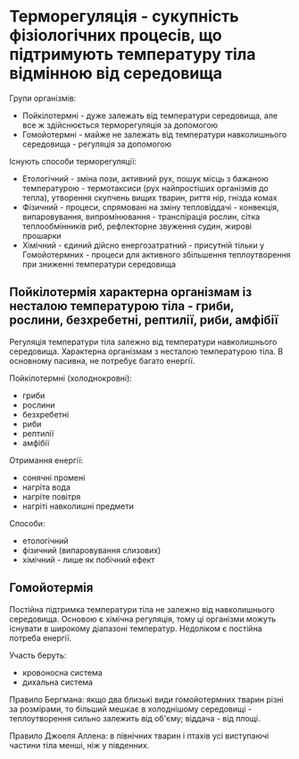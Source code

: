 # Терморегуляція - сукупність фізіологічних процесів, що підтримують температуру тіла відмінною від середовища

Групи організмів:
  - Пойкілотермні - дуже залежать від температури середовища, але все ж здійснюється терморегуляція за допомогою
  - Гомойотермні - майже не залежать від температури навколишнього середовища - регуляція за допомогою

Існують способи терморегуляції:
  - Етологічний - зміна пози, активний рух, пошук місць з бажаною температурою - термотаксиси (рух найпростіших організмів до тепла), утворення скупчень вищих тварин, риття нір, гнізда комах
  - Фізичний - процеси, спрямовані на зміну тепловіддачі - конвекція, випаровування, випромінювання - транспірація рослин, сітка теплообмінників риб, рефлекторне звуження судин, жирові прошарки
  - Хімічний - єдиний дійсно енергозатратний - присутній тільки у Гомойотермних - процеси для активного збільшення теплоутворення при зниженні температури середовища

## Пойкілотермія характерна організмам із несталою температурою тіла - гриби, рослини, безхребетні, рептилії, риби, амфібії

Регуляція температури тіла залежно від температури навколишнього середовища. Характерна організмам з несталою температурою тіла. В основному пасивна, не потребує багато енергії.

Пойкілотермні (холоднокровні):
- гриби
- рослини
- безхребетні
- риби
- рептилії
- амфібії

Отримання енергії:
- сонячні промені
- нагріта вода
- нагріте повітря
- нагріті навколишні предмети

Способи:
- етологічний
- фізичний (випаровування слизових)
- хімічний - лише як побічний ефект

## Гомойотермія
Постійна підтримка температури тіла не залежно від навколишнього середовища. Основою є хімічна регуляція, тому ці організми можуть існувати в широкому діапазоні температур. Недоліком є постійна потреба енергії.

Участь беруть:
- кровоносна система
- дихальна система

Правило Бергмана: якщо два близькі види гомойотермних тварин різні за розмірами, то більший мешкає в холоднішому середовищі - теплоутворення сильно залежить від об'єму; віддача - від площі.

Правило Джоеля Аллена: в північних тварин і птахів усі виступаючі частини тіла менші, ніж у південних.

